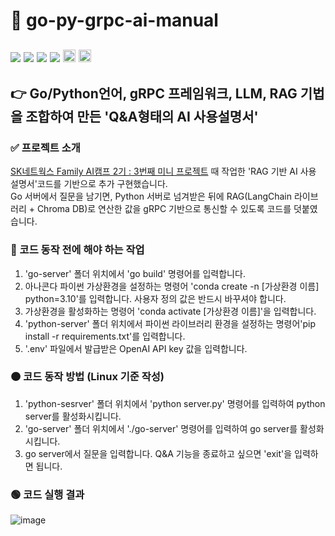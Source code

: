 # 💫 go-py-grpc-ai-manual 
## <img src="https://img.shields.io/badge/Go-00ADD8?style=flat-square&logo=Go&logoColor=white"/> <img src="https://img.shields.io/badge/Python-3776AB?style=flat-square&logo=Python&logoColor=white"/> <img src="https://img.shields.io/badge/Anaconda-44A8338?style=flat-square&logo=Anaconda&logoColor=white"/> <img src="https://img.shields.io/badge/LangChain-1C3C3C?style=flat-square&logo=LangChain&logoColor=white"/> <img src="https://github.com/user-attachments/assets/939c63cd-3dd9-43c2-9aee-f800ba4a22ae" height="20"> <img src="https://dbdb.io/media/logos/chroma_H600YUl.svg" height="20"> 
## 👉 Go/Python언어, gRPC 프레임워크, LLM, RAG 기법을 조합하여 만든 'Q&A형태의 AI 사용설명서'
### ✅ 프로젝트 소개
[SK네트웍스 Family AI캠프 2기 : 3번째 미니 프로젝트](https://github.com/SKNETWORKS-FAMILY-AICAMP/SKN02-3rd-5Team) 때 작업한 'RAG 기반 AI 사용 설명서'코드를 기반으로 추가 구현했습니다.  
Go 서버에서 질문을 남기면, Python 서버로 넘겨받은 뒤에 RAG(LangChain 라이브러리 + Chroma DB)로 연산한 값을 gRPC 기반으로 통신할 수 있도록 코드를 덧붙였습니다.

### 🔴 코드 동작 전에 해야 하는 작업
1. 'go-server' 폴더 위치에서 'go build' 명령어를 입력합니다.
2. 아나콘다 파이썬 가상환경을 설정하는 명령어 'conda create -n [가상환경 이름] python=3.10'를 입력합니다. 사용자 정의 값은 반드시 바꾸셔야 합니다.
3. 가상환경을 활성화하는 명령어 'conda activate [가상환경 이름]'을 입력합니다.
4. 'python-server' 폴더 위치에서 파이썬 라이브러리 환경을 설정하는 명령어'pip install -r requirements.txt'를 입력합니다.
5. '.env' 파일에서 발급받은 OpenAI API key 값을 입력합니다.

### 🟠 코드 동작 방법 (Linux 기준 작성)
1. 'python-sesrver' 폴더 위치에서 'python server.py' 명령어를 입력하여 python server를 활성화시킵니다.
2. 'go-server' 폴더 위치에서 './go-server' 명령어를 입력하여 go server를 활성화시킵니다.
3. go server에서 질문을 입력합니다. Q&A 기능을 종료하고 싶으면 'exit'을 입력하면 됩니다.

### 🟢 코드 실행 결과
![image](https://github.com/user-attachments/assets/1001e543-8cc1-4794-a1f1-0577d8f526b2)
